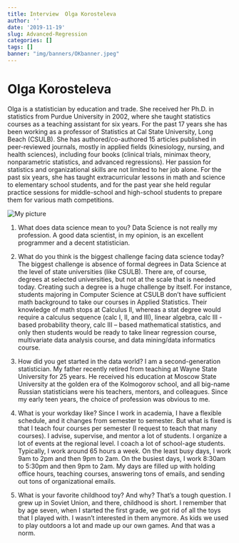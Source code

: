```yaml
---
title: Interview  Olga Korosteleva
author: ''
date: '2019-11-19'
slug: Advanced-Regression
categories: []
tags: []
banner: "img/banners/OKbanner.jpeg"
---
```



# Olga Korosteleva



Olga is a statistician by education and trade. She received her Ph.D. in statistics from Purdue University in 2002, where she taught statistics courses as a teaching assistant for six years. For the past 17 years she has been working as a professor of Statistics at Cal State University, Long Beach (CSULB). She has authored/co-authored 15 articles published in peer-reviewed journals, mostly in applied fields (kinesiology, nursing, and health sciences), including four books (clinical trials, minimax theory, nonparametric statistics, and advanced regressions). Her passion for statistics and organizational skills are not limited to her job alone. For the past six years, she has taught extracurricular lessons in math and science to elementary school students, and for the past year she held regular practice sessions for middle-school and high-school students to prepare them for various math competitions.

![My picture](/img/KorostelevaOlga_Interview_headshot.jpg)


1) What does data science mean to you?
Data Science is not really my profession. A good data scientist, in my opinion, is an excellent  programmer and a decent statistician.

2) What do you think is the biggest challenge facing data science today?
The biggest challenge is absence of formal degrees in Data Science at the level of state universities (like CSULB). There are, of course, degrees at selected universities, but not at the scale that is needed today. Creating such a degree is a huge challenge by itself. For instance, students majoring in Computer Science at CSULB don’t have sufficient math background to take our courses in Applied Statistics. Their knowledge of math stops at Calculus II, whereas a stat degree would require a calculus sequence (calc I, II, and III), linear algebra, calc III -based probability theory, calc III – based mathematical statistics, and only then students would be ready to take linear regression course, multivariate data analysis course, and data mining/data informatics course.

3) How did you get started in the data world?
I am a second-generation statistician. My father recently retired from teaching at Wayne State University for 25 years. He received his education at Moscow State University at the golden era of the Kolmogorov school, and all big-name Russian statisticians were his teachers, mentors, and colleagues. Since my early teen years, the choice of profession was obvious to me.

4) What is your workday like?
Since I work in academia, I have a flexible schedule, and it changes from semester to semester. But what is fixed is that I teach four courses per semester (I request to teach that many courses).  I advise, supervise, and mentor a lot of students. I organize a lot of events at the regional level. I coach a lot of school-age students. Typically, I work around 65 hours a week. On the least busy days, I work 9am to 2pm and then 9pm to 2am. On the busiest days, I work 8:30am to 5:30pm and then 9pm to 2am. My days are filled up with holding office hours, teaching courses, answering tons of emails, and sending out tons of organizational emails.

5) What is your favorite childhood toy? And why?
That’s a tough question. I grew up in Soviet Union, and there, childhood is short. I remember that by age seven, when I started the first grade, we got rid of all the toys that I played with. I wasn’t interested in them anymore. As kids we used to play outdoors a lot and made up our own games. And that was a norm.

